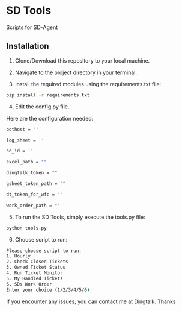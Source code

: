 
# SD Tools
Scripts for SD-Agent

## Installation

1. Clone/Download this repository to your local machine.

2. Navigate to the project directory in your terminal.


3. Install the required modules using the requirements.txt file:

```bash
pip install -r requirements.txt
```

4. Edit the config.py file.

Here are the configuration needed:

```bash
bothost = ''

log_sheet = ''

sd_id = ''

excel_path = ""

dingtalk_token = ""

gsheet_token_path = ""

dt_token_for_wfc = ""

work_order_path = ""
```

5. To run the SD Tools, simply execute the tools.py file:

```bash
python tools.py
```


6. Choose script to run:

```bash
Please choose script to run:
1. Hourly
2. Check Closed Tickets
3. Owned Ticket Status
4. Run Ticket Monitor
5. My Handled Tickets
6. SDs Work Order
Enter your choice (1/2/3/4/5/6):
```

If you encounter any issues, you can contact me at Dingtalk. Thanks